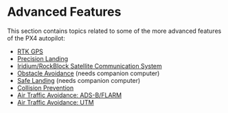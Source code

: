 # Advanced Features

This section contains topics related to some of the more advanced features of the PX4 autopilot:

* [RTK GPS](../advanced_features/rtk-gps.md)
* [Precision Landing](../advanced_features/precland.md)
* [Iridium/RockBlock Satellite Communication System](../advanced_features/satcom_roadblock.md)
* [Obstacle Avoidance](../computer_vision/obstacle_avoidance.md) (needs companion computer)
* [Safe Landing](../computer_vision/safe_landing.md) (needs companion computer)
* [Collision Prevention](../computer_vision/collision_prevention.md)
* [Air Traffic Avoidance: ADS-B/FLARM](../advanced_features/traffic_avoidance_adsb.md)
* [Air Traffic Avoidance: UTM](../advanced_features/traffic_avoidance_utm.md)